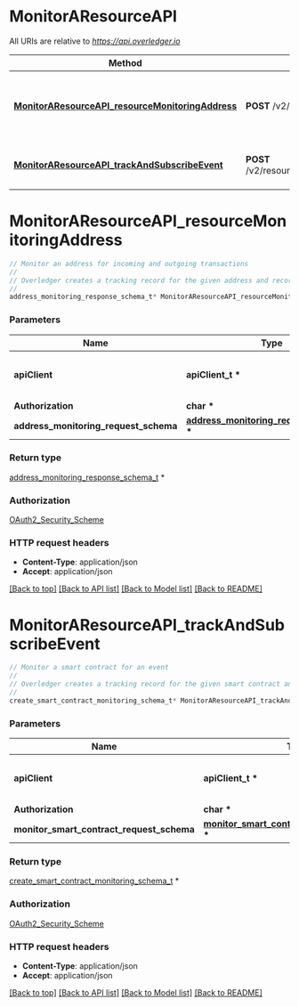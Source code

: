 # MonitorAResourceAPI

All URIs are relative to *https://api.overledger.io*

Method | HTTP request | Description
------------- | ------------- | -------------
[**MonitorAResourceAPI_resourceMonitoringAddress**](MonitorAResourceAPI.md#MonitorAResourceAPI_resourceMonitoringAddress) | **POST** /v2/resourcemonitoring/address | Monitor an address for incoming and outgoing transactions
[**MonitorAResourceAPI_trackAndSubscribeEvent**](MonitorAResourceAPI.md#MonitorAResourceAPI_trackAndSubscribeEvent) | **POST** /v2/resourcemonitoring/smartcontractevent | Monitor a smart contract for an event


# **MonitorAResourceAPI_resourceMonitoringAddress**
```c
// Monitor an address for incoming and outgoing transactions
//
// Overledger creates a tracking record for the given address and records information each time the given address receives or sends transactions on the DLT
//
address_monitoring_response_schema_t* MonitorAResourceAPI_resourceMonitoringAddress(apiClient_t *apiClient, char * Authorization, address_monitoring_request_schema_t * address_monitoring_request_schema);
```

### Parameters
Name | Type | Description  | Notes
------------- | ------------- | ------------- | -------------
**apiClient** | **apiClient_t \*** | context containing the client configuration |
**Authorization** | **char \*** |  | 
**address_monitoring_request_schema** | **[address_monitoring_request_schema_t](address_monitoring_request_schema.md) \*** |  | 

### Return type

[address_monitoring_response_schema_t](address_monitoring_response_schema.md) *


### Authorization

[OAuth2_Security_Scheme](../README.md#OAuth2_Security_Scheme)

### HTTP request headers

 - **Content-Type**: application/json
 - **Accept**: application/json

[[Back to top]](#) [[Back to API list]](../README.md#documentation-for-api-endpoints) [[Back to Model list]](../README.md#documentation-for-models) [[Back to README]](../README.md)

# **MonitorAResourceAPI_trackAndSubscribeEvent**
```c
// Monitor a smart contract for an event
//
// Overledger creates a tracking record for the given smart contract and records information each time a transaction on the DLT triggers a specific event
//
create_smart_contract_monitoring_schema_t* MonitorAResourceAPI_trackAndSubscribeEvent(apiClient_t *apiClient, char * Authorization, monitor_smart_contract_request_schema_t * monitor_smart_contract_request_schema);
```

### Parameters
Name | Type | Description  | Notes
------------- | ------------- | ------------- | -------------
**apiClient** | **apiClient_t \*** | context containing the client configuration |
**Authorization** | **char \*** |  | 
**monitor_smart_contract_request_schema** | **[monitor_smart_contract_request_schema_t](monitor_smart_contract_request_schema.md) \*** |  | 

### Return type

[create_smart_contract_monitoring_schema_t](create_smart_contract_monitoring_schema.md) *


### Authorization

[OAuth2_Security_Scheme](../README.md#OAuth2_Security_Scheme)

### HTTP request headers

 - **Content-Type**: application/json
 - **Accept**: application/json

[[Back to top]](#) [[Back to API list]](../README.md#documentation-for-api-endpoints) [[Back to Model list]](../README.md#documentation-for-models) [[Back to README]](../README.md)

